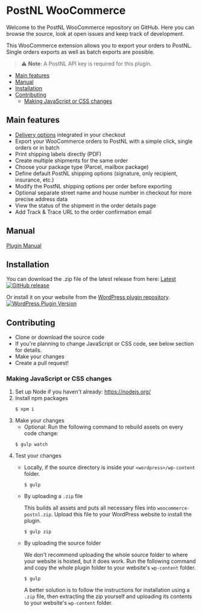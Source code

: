 # PostNL WooCommerce
Welcome to the PostNL WooCommerce repository on GitHub. Here you can browse the source, look at open issues and keep track of development.

This WooCommerce extension allows you to export your orders to PostNL. Single orders exports as well as batch exports are possible.

> :warning: **Note**: A PostNL API key is required for this plugin.

* [Main features](#main-features)
* [Manual](#manual)
* [Installation](#installation)
* [Contributing](#contributing)
    * [Making JavaScript or CSS changes](#making-javascript-or-css-changes)

## Main features
- [Delivery options] integrated in your checkout
- Export your WooCommerce orders to PostNL with a simple click, single orders or in batch
- Print shipping labels directly (PDF)
- Create multiple shipments for the same order
- Choose your package type (Parcel, mailbox package)
- Define default PostNL shipping options (signature, only recipient, insurance, etc.)
- Modify the PostNL shipping options per order before exporting
- Optional separate street name and house number in checkout for more precise address data
- View the status of the shipment in the order details page
- Add Track & Trace URL to the order confirmation email

## Manual
[Plugin Manual](https://postnl.github.io/woocommerce)

## Installation
You can download the .zip file of the latest release from here: [Latest] [![GitHub release](https://img.shields.io/github/v/release/postnl/woocommerce?logo=github)](https://github.com/postnl/woocommerce/releases/latest)

Or install it on your website from the [WordPress plugin repository]. [![WordPress Plugin Version](https://img.shields.io/wordpress/plugin/v/woo-postnl?logo=wordpress)](https://wordpress.org/plugins/woo-postnl/)

## Contributing
- Clone or download the source code
- If you're planning to change JavaScript or CSS code, see below section for details.
- Make your changes
- Create a pull request!

### Making JavaScript or CSS changes
1. Set up Node if you haven't already: https://nodejs.org/
2. Install npm packages
    ```shell script
    $ npm i
    ```
2. Make your changes
    * Optional: Run the following command to rebuild assets on every code change:
   ```shell script
   $ gulp watch
   ```
3. Test your changes
    * Locally, if the source directory is inside your `<wordpress>/wp-content` folder.
        ```shell script
        $ gulp
        ```
    * By uploading a `.zip` file

      This builds all assets and puts all necessary files into `woocommerce-postnl.zip`. Upload this file to your WordPress website to install the plugin.
        ```shell script
        $ gulp zip
        ```
    * By uploading the source folder

      We don't recommend uploading the whole source folder to where your website is hosted, but it does work. Run the following command and copy the whole plugin folder to your website's `wp-content` folder.
        ```shell script
        $ gulp
        ```
      A better solution is to follow the instructions for installation using a `.zip` file, then extracting the zip yourself and uploading its contents to your website's `wp-content` folder.

[Delivery options]: https://github.com/myparcelnl/delivery-options
[Latest]: https://github.com/postnl/woocommerce/releases/latest
[WordPress plugin repository]: https://wordpress.org/plugins/woo-postnl/
